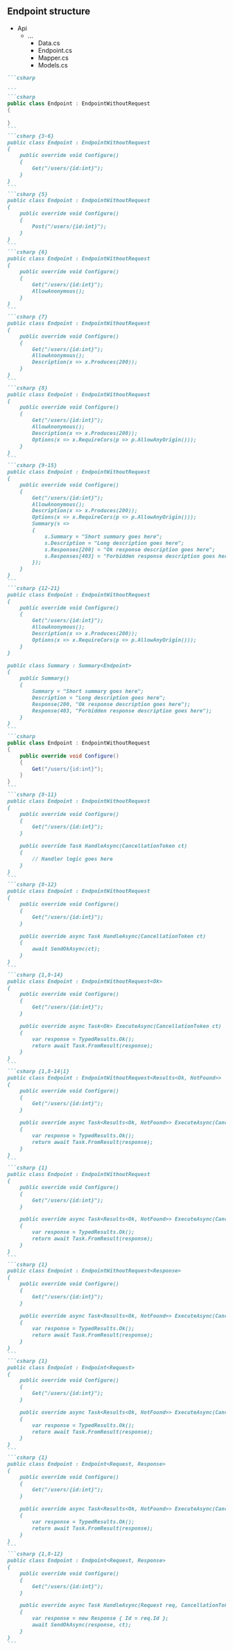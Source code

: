 <h2>Endpoint structure</h2>

<div class="endpoint-structure horizontal mt-4">
  <ul class="files">
    <li class="view-transition-files">
      <span><ProjectIcon />Api</span>
      <ul>
        <li>
          <span><FolderIcon />...</span>
            <ul>
              <li data-id="data"><span><CsharpIcon />Data.cs</span></li>
              <li data-id="endpoint" v-mark.highlight="{ at: 1, color: '#034A71', seed: 6, iterations: 1, animationDuration: 350 }"><span><CsharpIcon />Endpoint.cs</span></li>
              <li data-id="mapper"><span><CsharpIcon />Mapper.cs</span></li>
              <li data-id="models"><span><CsharpIcon />Models.cs</span></li>
            </ul>
        </li>
      </ul>
    </li>
  </ul>

````md magic-move { maxHeight: '450px' }
```csharp
‎
```
```csharp
public class Endpoint : EndpointWithoutRequest
{
  
}
```
```csharp {3-6}
public class Endpoint : EndpointWithoutRequest
{
    public override void Configure()
    {
        Get("/users/{id:int}");
    }
}
```
```csharp {5}
public class Endpoint : EndpointWithoutRequest
{
    public override void Configure()
    {
        Post("/users/{id:int}");
    }
}
```
```csharp {6}
public class Endpoint : EndpointWithoutRequest
{
    public override void Configure()
    {
        Get("/users/{id:int}");
        AllowAnonymous();
    }
}
```
```csharp {7}
public class Endpoint : EndpointWithoutRequest
{
    public override void Configure()
    {
        Get("/users/{id:int}");
        AllowAnonymous();
        Description(x => x.Produces(200));
    }
}
```
```csharp {8}
public class Endpoint : EndpointWithoutRequest
{
    public override void Configure()
    {
        Get("/users/{id:int}");
        AllowAnonymous();
        Description(x => x.Produces(200));
        Options(x => x.RequireCors(p => p.AllowAnyOrigin()));
    }
}
```
```csharp {9-15}
public class Endpoint : EndpointWithoutRequest
{
    public override void Configure()
    {
        Get("/users/{id:int}");
        AllowAnonymous();
        Description(x => x.Produces(200));
        Options(x => x.RequireCors(p => p.AllowAnyOrigin()));
        Summary(s =>
        {
            s.Summary = "Short summary goes here";
            s.Description = "Long description goes here";
            s.Responses[200] = "Ok response description goes here";
            s.Responses[403] = "Forbidden response description goes here";
        });
    }
}
```
```csharp {12-21}
public class Endpoint : EndpointWithoutRequest
{
    public override void Configure()
    {
        Get("/users/{id:int}");
        AllowAnonymous();
        Description(x => x.Produces(200));
        Options(x => x.RequireCors(p => p.AllowAnyOrigin()));
    }
}

public class Summary : Summary<Endpoint>
{
    public Summary()
    {
        Summary = "Short summary goes here";
        Description = "Long description goes here";
        Response(200, "Ok response description goes here");
        Response(403, "Forbidden response description goes here");
    }
}
```
```csharp
public class Endpoint : EndpointWithoutRequest
{
    public override void Configure()
    {
        Get("/users/{id:int}");
    }
}
```
```csharp {8-11}
public class Endpoint : EndpointWithoutRequest
{
    public override void Configure()
    {
        Get("/users/{id:int}");
    }

    public override Task HandleAsync(CancellationToken ct)
    {
        // Handler logic goes here
    }
}
```
```csharp {8-12}
public class Endpoint : EndpointWithoutRequest
{
    public override void Configure()
    {
        Get("/users/{id:int}");
    }

    public override async Task HandleAsync(CancellationToken ct)
    {
        await SendOkAsync(ct);
    }
}
```
```csharp {1,8-14}
public class Endpoint : EndpointWithoutRequest<Ok>
{
    public override void Configure()
    {
        Get("/users/{id:int}");
    }

    public override async Task<Ok> ExecuteAsync(CancellationToken ct)
    {
        var response = TypedResults.Ok();
        return await Task.FromResult(response);
    }
}
```
```csharp {1,8-14|1}
public class Endpoint : EndpointWithoutRequest<Results<Ok, NotFound>>
{
    public override void Configure()
    {
        Get("/users/{id:int}");
    }

    public override async Task<Results<Ok, NotFound>> ExecuteAsync(CancellationToken ct)
    {
        var response = TypedResults.Ok();
        return await Task.FromResult(response);
    }
}
```
```csharp {1}
public class Endpoint : EndpointWithoutRequest
{
    public override void Configure()
    {
        Get("/users/{id:int}");
    }

    public override async Task<Results<Ok, NotFound>> ExecuteAsync(CancellationToken ct)
    {
        var response = TypedResults.Ok();
        return await Task.FromResult(response);
    }
}
```
```csharp {1}
public class Endpoint : EndpointWithoutRequest<Response>
{
    public override void Configure()
    {
        Get("/users/{id:int}");
    }

    public override async Task<Results<Ok, NotFound>> ExecuteAsync(CancellationToken ct)
    {
        var response = TypedResults.Ok();
        return await Task.FromResult(response);
    }
}
```
```csharp {1}
public class Endpoint : Endpoint<Request>
{
    public override void Configure()
    {
        Get("/users/{id:int}");
    }

    public override async Task<Results<Ok, NotFound>> ExecuteAsync(CancellationToken ct)
    {
        var response = TypedResults.Ok();
        return await Task.FromResult(response);
    }
}
```
```csharp {1}
public class Endpoint : Endpoint<Request, Response>
{
    public override void Configure()
    {
        Get("/users/{id:int}");
    }

    public override async Task<Results<Ok, NotFound>> ExecuteAsync(CancellationToken ct)
    {
        var response = TypedResults.Ok();
        return await Task.FromResult(response);
    }
}
```
```csharp {1,8-12}
public class Endpoint : Endpoint<Request, Response>
{
    public override void Configure()
    {
        Get("/users/{id:int}");
    }

    public override async Task HandleAsync(Request req, CancellationToken ct)
    {
        var response = new Response { Id = req.Id };
        await SendOkAsync(response, ct);
    }
}
```
````
</div>

<!--
So, looking at our overall structure, we'll focus on the implementation of a very basic endpoint before we start diving into the other features.

There is some registration for FastEndpoints required in our `Program.cs` file, but we'll skip over that as it's not anything too unexpected.

Starting with the most basic endpoint possible [click], we need to create a class which inherits from `EndpointWithoutRequest`.

This is the simplest of the base endpoint classes, used when we have neither a request nor response DTO.

To configure the endpoint [click], we simply override the `Configure` method.

Here we can use one of FastEndpoints' helper methods to register our route.

The example here uses the `Get` method to register a standard endpoint using the HTTP GET method.

As might be expected [click], calling `Post` would register a POST route and so forth.

We can also call other helper methods here [click], such as `AllowAnonymous`.

A little quirk of FastEndpoints is that it requires authorization for all endpoints by default.

If that's not desired, we can configure that globally in our `Program.cs`, so we _can_ change this, but it's just something to be aware of.

[click] Helper methods are also available to describe the endpoint...

[click] Or even configure CORS on a per-endpoint basis.

[click] We can also enhance Swagger documentation through the `Summary` method...

[click] And if we want to avoid cluttering up our endpoint, this can be moved to a separate class that inherits from `Summary`, with the endpoint passed to it as a type parameter.

This will get automatically registered to the endpoint, so there's no need to go wiring things up manually.

Coming back to our basic endpoint [click], we still need a place to put our handler code, and we do this by overriding the `HandleAsync` method. [click]

Essentially, this is where we would put the code that would otherwise live in our application layer.

Of course, nothing is stopping us from simply passing this off to a MediatR pipeline, but this in my mind undermines the value of having this nice little file that contains all of our endpoint's logic.

[click] Marking this as async allows us to return a response by calling one of many helper methods.

In this case, we're calling `SendOkAsync` which returns a response with a 200 status code.

FastEndpoints offers a few convenience methods here.

Without listing them all, we have options such as `SendNotFoundAsync`, or `SendForbiddenAsync` which do very much what they say on the label.

Now, the first gotcha that I encountered with FastEndpoints came up right here.

Using `await` here makes it seem like we can execute code _after_ the request has been sent, but in practice this just wasn't the case.

To prevent that from misleading devs, an alternative is available if we override a different method to `HandleAsync`.

[click] The `ExecuteAsync` method allows us to specify a strict return type for the method, which brings the implementation a little closer to what we're typically used to.

[click] As with Minimal API, we can also use the `Results` union type to allow for multiple possible return values.

Ultimately though, this comes down to a trade-off between using those expressive helper methods, and adding guardrails for ourselves.

We'll focus now on the first line here [click], where we can see we've passed a return type to `EndpointWithoutRequest`.

This is a good segue into the different base classes we can inherit from when we're creating a new endpoint.

We started by inheriting from `EndpointWithoutRequest` [click] with _no_ type parameter. As mentioned earlier, this is used when we have neither a request nor response DTO.

By passing in a type for our response [click], we're now describing an endpoint with no request DTO, but _with_ a response DTO.

[click] Inheriting from the `Endpoint` class expects that we provide a type for the request DTO, and optionally [click], we can pass in a type for the response DTO if we're returning one.

Once we've got a request object [click], we can pass it into the `HandleAsync` method, and start using it in our handler code.

Which brings us nicely to the topic of model binding!
-->
